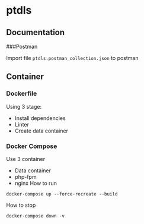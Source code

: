 # ptdls


## Documentation

###Postman

Import file `ptdls.postman_collection.json` to postman

## Container

### Dockerfile

Using 3 stage:
 - Install dependencies
 - Linter 
 - Create data container
 
### Docker Compose

Use 3 container
 - Data container
 - php-fpm
 - nginx
How to run
```shell script
docker-compose up --force-recreate --build
```

How to stop
```shell script
docker-compose down -v
```